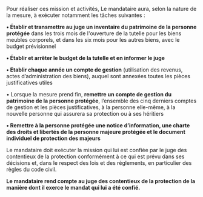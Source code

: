 Pour réaliser ces mission et activités, Le mandataire aura, selon la nature de la mesure, à exécuter notamment les tâches suivantes :

**• Établir et transmettre au juge un inventaire du patrimoine de la personne protégée** dans les trois mois de l'ouverture de la tutelle pour les biens meubles corporels, et dans les six mois pour les autres biens, avec le budget prévisionnel

**• Établir et arrêter le budget de la tutelle et en informer le juge**

**• Etablir chaque année un compte de gestion** (utilisation des revenus, actes d’administration des biens), auquel sont annexées toutes les pièces justificatives utiles

• Lorsque la mesure prend fin, **remettre un compte de gestion du patrimoine de la personne protégée**, l’ensemble des cinq derniers comptes de gestion et les pièces justificatives, à la personne elle-même, à la nouvelle personne qui assurera sa protection ou à ses héritiers

**• Remettre à la personne protégée une notice d’information, une charte des droits et libertés de la personne majeure protégée et le document individuel de protection des majeurs**

Le mandataire doit exécuter la mission qui lui est confiée par le juge des contentieux de la protection conformément à ce qui est prévu dans ses décisions et, dans le respect des lois et des règlements, en particulier des règles du code civil.

**Le mandataire rend compte au juge des contentieux de la protection de la manière dont il exerce le mandat qui lui a été confié.**
